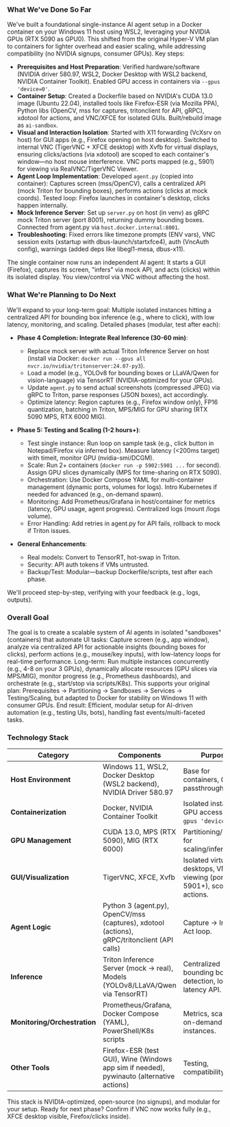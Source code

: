 ### What We've Done So Far
We've built a foundational single-instance AI agent setup in a Docker container on your Windows 11 host using WSL2, leveraging your NVIDIA GPUs (RTX 5090 as GPU0). This shifted from the original Hyper-V VM plan to containers for lighter overhead and easier scaling, while addressing compatibility (no NVIDIA signups, consumer GPUs). Key steps:

- **Prerequisites and Host Preparation**: Verified hardware/software (NVIDIA driver 580.97, WSL2, Docker Desktop with WSL2 backend, NVIDIA Container Toolkit). Enabled GPU access in containers via `--gpus 'device=0'`.
- **Container Setup**: Created a Dockerfile based on NVIDIA's CUDA 13.0 image (Ubuntu 22.04), installed tools like Firefox-ESR (via Mozilla PPA), Python libs (OpenCV, mss for captures, tritonclient for API, gRPC), xdotool for actions, and VNC/XFCE for isolated GUIs. Built/rebuild image as `ai-sandbox`.
- **Visual and Interaction Isolation**: Started with X11 forwarding (VcXsrv on host) for GUI apps (e.g., Firefox opening on host desktop). Switched to internal VNC (TigerVNC + XFCE desktop) with Xvfb for virtual displays, ensuring clicks/actions (via xdotool) are scoped to each container's window—no host mouse interference. VNC ports mapped (e.g., 5901) for viewing via RealVNC/TigerVNC Viewer.
- **Agent Loop Implementation**: Developed `agent.py` (copied into container): Captures screen (mss/OpenCV), calls a centralized API (mock Triton for bounding boxes), performs actions (clicks at mock coords). Tested loop: Firefox launches in container's desktop, clicks happen internally.
- **Mock Inference Server**: Set up `server.py` on host (in venv) as gRPC mock Triton server (port 8001), returning dummy bounding boxes. Connected from agent.py via `host.docker.internal:8001`.
- **Troubleshooting**: Fixed errors like timezone prompts (ENV vars), VNC session exits (xstartup with dbus-launch/startxfce4), auth (VncAuth config), warnings (added deps like libegl1-mesa, dbus-x11).

The single container now runs an independent AI agent: It starts a GUI (Firefox), captures its screen, "infers" via mock API, and acts (clicks) within its isolated display. You view/control via VNC without affecting the host.

### What We're Planning to Do Next
We'll expand to your long-term goal: Multiple isolated instances hitting a centralized API for bounding box inference (e.g., where to click), with low latency, monitoring, and scaling. Detailed phases (modular, test after each):

- **Phase 4 Completion: Integrate Real Inference (30-60 min)**:
  - Replace mock server with actual Triton Inference Server on host (install via Docker: `docker run --gpus all nvcr.io/nvidia/tritonserver:24.07-py3`).
  - Load a model (e.g., YOLOv8 for bounding boxes or LLaVA/Qwen for vision-language) via TensorRT (NVIDIA-optimized for your GPUs).
  - Update `agent.py` to send actual screenshots (compressed JPEG) via gRPC to Triton, parse responses (JSON boxes), act accordingly.
  - Optimize latency: Region captures (e.g., Firefox window only), FP16 quantization, batching in Triton, MPS/MIG for GPU sharing (RTX 5090 MPS, RTX 6000 MIG).

- **Phase 5: Testing and Scaling (1-2 hours+)**:
  - Test single instance: Run loop on sample task (e.g., click button in Notepad/Firefox via inferred box). Measure latency (<200ms target) with timeit, monitor GPU (nvidia-smi/DCGM).
  - Scale: Run 2+ containers (`docker run -p 5902:5901 ...` for second). Assign GPU slices dynamically (MPS for time-sharing on RTX 5090).
  - Orchestration: Use Docker Compose YAML for multi-container management (dynamic ports, volumes for logs). Intro Kubernetes if needed for advanced (e.g., on-demand spawn).
  - Monitoring: Add Prometheus/Grafana in host/container for metrics (latency, GPU usage, agent progress). Centralized logs (mount /logs volume).
  - Error Handling: Add retries in agent.py for API fails, rollback to mock if Triton issues.

- **General Enhancements**: 
  - Real models: Convert to TensorRT, hot-swap in Triton.
  - Security: API auth tokens if VMs untrusted.
  - Backup/Test: Modular—backup Dockerfile/scripts, test after each phase.

We'll proceed step-by-step, verifying with your feedback (e.g., logs, outputs).

### Overall Goal
The goal is to create a scalable system of AI agents in isolated "sandboxes" (containers) that automate UI tasks: Capture screen (e.g., app window), analyze via centralized API for actionable insights (bounding boxes for clicks), perform actions (e.g., mouse/key inputs), with low-latency loops for real-time performance. Long-term: Run multiple instances concurrently (e.g., 4-8 on your 3 GPUs), dynamically allocate resources (GPU slices via MPS/MIG), monitor progress (e.g., Prometheus dashboards), and orchestrate (e.g., start/stop via scripts/K8s). This supports your original plan: Prerequisites → Partitioning → Sandboxes → Services → Testing/Scaling, but adapted to Docker for stability on Windows 11 with consumer GPUs. End result: Efficient, modular setup for AI-driven automation (e.g., testing UIs, bots), handling fast events/multi-faceted tasks.

### Technology Stack
| Category | Components | Purpose |
|----------|------------|---------|
| **Host Environment** | Windows 11, WSL2, Docker Desktop (WSL2 backend), NVIDIA Driver 580.97 | Base for containers, GPU passthrough. |
| **Containerization** | Docker, NVIDIA Container Toolkit | Isolated instances, GPU access (`--gpus 'device=0'`). |
| **GPU Management** | CUDA 13.0, MPS (RTX 5090), MIG (RTX 6000) | Partitioning/sharing for scaling/inference. |
| **GUI/Visualization** | TigerVNC, XFCE, Xvfb | Isolated virtual desktops, VNC viewing (ports 5901+), scoped actions. |
| **Agent Logic** | Python 3 (agent.py), OpenCV/mss (captures), xdotool (actions), gRPC/tritonclient (API calls) | Capture → Infer → Act loop. |
| **Inference** | Triton Inference Server (mock → real), Models (YOLOv8/LLaVA/Qwen via TensorRT) | Centralized bounding box detection, low-latency API. |
| **Monitoring/Orchestration** | Prometheus/Grafana, Docker Compose (YAML), PowerShell/K8s scripts | Metrics, scaling, on-demand instances. |
| **Other Tools** | Firefox-ESR (test GUI), Wine (Windows app sim if needed), pywinauto (alternative actions) | Testing, compatibility. |

This stack is NVIDIA-optimized, open-source (no signups), and modular for your setup. Ready for next phase? Confirm if VNC now works fully (e.g., XFCE desktop visible, Firefox/clicks inside).

